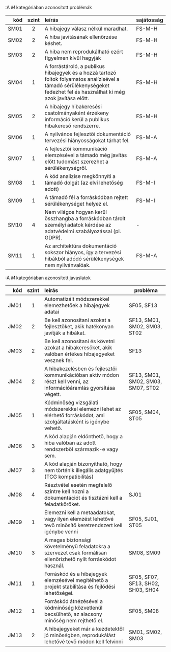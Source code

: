 :A *M* kategóriában azonosított problémák

kód |szint|leírás                                                                            | sajátosság
---:|:--:|:---------------------------------------------------------------------------------|---------------
SM01|2|A hibajegy válasz nélkül maradhat.|FS-M-H
SM02|2|A hiba javításának ellenőrzése késhet.|FS-M-H
SM03|2|A hiba nem reprodukálható ezért figyelmen kívül hagyják|FS-M-H
SM04|1|A forrástároló, a publikus hibajegyek és a hozzá tartozó foltok folyamatos analízisével a támadó sérülékenységeket fedezhet fel és használhat ki még azok javítása előtt.|FS-M-H
SM05|2|A hibajegy hibakeresési csatolmányaként érzékeny információ kerül a publikus hibakereső rendszerre.|FS-M-H
SM06|1|A nyilvános fejlesztői dokumentáció tervezési hiányosságokat tárhat fel.|FS-M-A
SM07|1|A fejlesztői kommunikáció elemzésével a támadó még javítás előtt tudomást szerezhet a sérülékenységről.|FS-M-A
SM08|1|A kód analízise megkönnyíti a támadó dolgát (az elvi lehetőség adott)|FS-M-I
SM09|1|A támadó fél a forráskódban rejtett sérülékenységet helyez el.|FS-M-I
SM10|4|Nem világos hogyan kerül összhangba a forráskódban tárolt személyi adatok kérdése az adatvédelmi szabályozással (pl. GDPR).|-
SM11|1|Az architektúra dokumentáció sokszor hiányos, így a tervezési hibákból adódó sérülékenységek nem nyilvánvalóak.|FS-M-A

:A *M* kategóriában azonosított javaslatok

kód |szint|leírás                                                                            | probléma
---:|:--:|:---------------------------------------------------------------------------------|---------------
JM01|1|Automatizált módszerekkel elemezhetőek a hibajegyek adatai|SF05, SF13
JM02|2|Be kell azonosítani azokat a fejlesztőket, akik hatékonyan javítják a hibákat.|SF13, SM01, SM02, SM03, ST02
JM03|2|Be kell azonosítani és követni azokat a hibakeresőket, akik valóban értékes hibajegyeket vesznek fel.|SF13
JM04|2|A hibakezelésben és fejlesztői kommunikációban aktív módon részt kell venni, az információáramlás gyorsítása végett.|SF13, SM01, SM02, SM03, SM07, ST02
JM05|1|Kódminőség vizsgálati módszerekkel elemezni lehet az elérhető forráskódot, ami szolgáltatásként is igénybe vehető.|SF05, SM04, ST05
JM06|3|A kód alapján eldönthető, hogy a hiba valóban az adott rendszerből származik-e vagy sem.|
JM07|3|A kód alapján bizonyítható, hogy nem történik illegális adatgyűjtés (TCG kompatibilitás)|
JM08|4|Résztvétel esetén megfelelő szintre kell hozni a dokumentációt és tisztázni kell a feladatköröket.|SJ01
JM09|1|Elemezni kell a metaadatokat, vagy ilyen elemzést lehetővé tevő minősítő keretrendszert kell igénybe venni|SF05, SJ01, ST05
JM10|3|A magas biztonsági követelményű feladatokra a szervezet csak formálisan ellenőrizhető nyílt forráskódot használ.|SM08, SM09
JM11|1|Forráskód és a hibajegyek elemzésével megítélhető a projekt stabilitása és fejlődési lehetőségei.|SF05, SF07, SF13, SH02, SH03, SH04
JM12|1|Forráskód átnézésével a kódminőség közvetlenül becsülhető, az alacsony minőség nem rejthető el.|SF05, SM08
JM13|2|A hibajegyeket már a kezdetektől jó minőségben, reprodukálást lehetővé tevő módon kell felvinni|SM01, SM02, SM03
